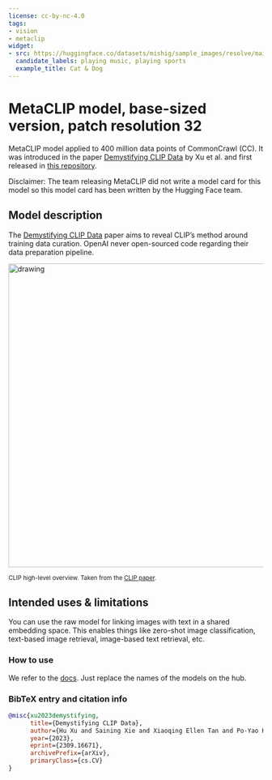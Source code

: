 ```yaml
---
license: cc-by-nc-4.0
tags:
- vision 
- metaclip
widget:
- src: https://huggingface.co/datasets/mishig/sample_images/resolve/main/cat-dog-music.png
  candidate_labels: playing music, playing sports
  example_title: Cat & Dog
---
```


# MetaCLIP model, base-sized version, patch resolution 32

MetaCLIP model applied to 400 million data points of CommonCrawl (CC). It was introduced in the paper [Demystifying CLIP Data](https://arxiv.org/abs/2309.16671) by Xu et al. and first released in [this repository](https://github.com/facebookresearch/MetaCLIP). 

Disclaimer: The team releasing MetaCLIP did not write a model card for this model so this model card has been written by the Hugging Face team.

## Model description

The [Demystifying CLIP Data](https://arxiv.org/abs/2309.16671) paper aims to reveal CLIP’s method around training data curation. OpenAI never open-sourced code regarding their data preparation pipeline.

<img src="https://huggingface.co/datasets/huggingface/documentation-images/resolve/main/transformers/model_doc/clip_overview.jpg"
alt="drawing" width="600"/>

<small> CLIP high-level overview. Taken from the <a href="https://arxiv.org/abs/2103.00020">CLIP paper</a>. </small>

## Intended uses & limitations

You can use the raw model for linking images with text in a shared embedding space. This enables things like zero-shot image classification, text-based image retrieval, image-based text retrieval, etc.

### How to use

We refer to the [docs](https://huggingface.co/docs/transformers/main/en/model_doc/clip#usage). Just replace the names of the models on the hub.

### BibTeX entry and citation info

```bibtex
@misc{xu2023demystifying,
      title={Demystifying CLIP Data}, 
      author={Hu Xu and Saining Xie and Xiaoqing Ellen Tan and Po-Yao Huang and Russell Howes and Vasu Sharma and Shang-Wen Li and Gargi Ghosh and Luke Zettlemoyer and Christoph Feichtenhofer},
      year={2023},
      eprint={2309.16671},
      archivePrefix={arXiv},
      primaryClass={cs.CV}
}
```